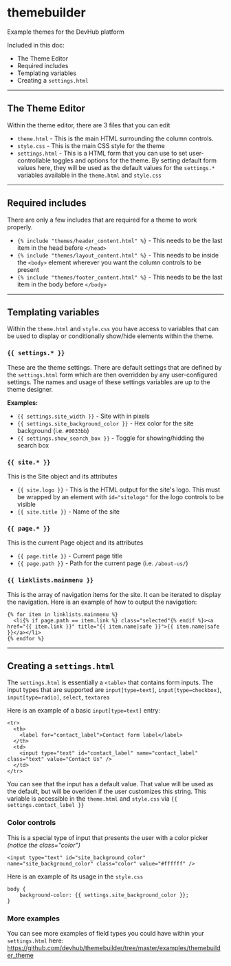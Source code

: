# themebuilder

Example themes for the DevHub platform

Included in this doc:

* The Theme Editor
* Required includes
* Templating variables
* Creating a `settings.html`

***

## The Theme Editor

Within the theme editor, there are 3 files that you can edit

* `theme.html` - This is the main HTML surrounding the column controls.
* `style.css` - This is the main CSS style for the theme
* `settings.html` - This is a HTML form that you can use to set user-controllable toggles and options for the theme. By setting default form values here, they will be used as the default values for the `settings.*` variables available in the `theme.html` and `style.css`

***

## Required includes

There are only a few includes that are required for a theme to work properly.

* `{% include "themes/header_content.html" %}` - This needs to be the last item in the head before `</head>`
* `{% include "themes/layout_content.html" %}` - This needs to be inside the `<body>` element wherever you want the column controls to be present
* `{% include "themes/footer_content.html" %}` - This needs to be the last item in the body before `</body>`

***

## Templating variables

Within the `theme.html` and `style.css` you have access to variables that can be used to display or conditionally show/hide elements within the theme.

### `{{ settings.* }}`

These are the theme settings. There are default settings that are defined by the `settings.html` form which are then overridden by any user-configured settings. The names and usage of these settings variables are up to the theme designer.

**Examples:**

* `{{ settings.site_width }}` - Site with in pixels
* `{{ settings.site_background_color }}` - Hex color for the site background (i.e. `#0033bb`)
* `{{ settings.show_search_box }}` - Toggle for showing/hidding the search box

### `{{ site.* }}`

This is the Site object and its attributes

* `{{ site.logo }}` - This is the HTML output for the site's logo. This must be wrapped by an element with `id="sitelogo"` for the logo controls to be visible
* `{{ site.title }}` - Name of the site

### `{{ page.* }}`

This is the current Page object and its attributes

* `{{ page.title }}` - Current page title
* `{{ page.path }}` - Path for the current page (i.e. `/about-us/`)

### `{{ linklists.mainmenu }}`

This is the array of navigation items for the site. It can be iterated to display the navigation. Here is an example of how to output the navigation:

	{% for item in linklists.mainmenu %}
	  <li{% if page.path == item.link %} class="selected"{% endif %}><a href="{{ item.link }}" title="{{ item.name|safe }}">{{ item.name|safe }}</a></li>
	{% endfor %}

***

## Creating a `settings.html`

The `settings.html` is essentially a `<table>` that contains form inputs. The input types that are supported are `input[type=text]`, `input[type=checkbox]`, `input[type=radio]`, `select`, `textarea`

Here is an example of a basic `input[type=text]` entry:

	<tr>
	  <th>
	    <label for="contact_label">Contact form label</label>
	  </th>
	  <td>
	    <input type="text" id="contact_label" name="contact_label" class="text" value="Contact Us" />
	  </td>
	</tr>

You can see that the input has a default value. That value will be used as the default, but will be overiden if the user customizes this string. This variable is accessible in the `theme.html` and `style.css` via `{{ settings.contact_label }}`

### Color controls

This is a special type of input that presents the user with a color picker *(notice the class="color")*

	<input type="text" id="site_background_color" name="site_background_color" class="color" value="#ffffff" />

Here is an example of its usage in the `style.css`

	body {
	    background-color: {{ settings.site_background_color }};
	}

### More examples

You can see more examples of field types you could have within your `settings.html` here: https://github.com/devhub/themebuilder/tree/master/examples/themebuilder_theme

